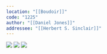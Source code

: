 ```yaml
---
location: "[[Boudoir]]"
code: "1225"
author: "[[Daniel Jones]]"
addressee: "[[Herbert S. Sinclair]]"
---
```

![](https://i.imgur.com/dcSRkye.jpeg)
![](https://i.imgur.com/ASq5gz4.jpeg)
![](https://i.imgur.com/LPChGKZ.jpeg)
